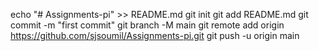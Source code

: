 echo "# Assignments-pi" >> README.md
git init
git add README.md
git commit -m "first commit"
git branch -M main
git remote add origin https://github.com/sjsoumil/Assignments-pi.git
git push -u origin main
